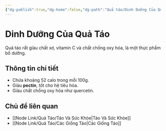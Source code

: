 ```yaml
---
{"dg-publish":true,"dg-home":false,"dg-path":"Quả táo/Dinh Dưỡng Của Quả Táo.md","permalink":"/qua-tao/dinh-duong-cua-qua-tao/","dgPassFrontmatter":true,"noteIcon":"","created":"2025-01-01T22:22:41.711+07:00","updated":"2025-01-01T22:36:35.710+07:00"}
---
```


# Dinh Dưỡng Của Quả Táo
Quả táo rất giàu chất xơ, vitamin C và chất chống oxy hóa, là một thực phẩm bổ dưỡng.

## Thông tin chi tiết
- Chứa khoảng 52 calo trong mỗi 100g.
- Giàu **pectin**, tốt cho hệ tiêu hóa.
- Giàu chất chống oxy hóa như quercetin.

## Chủ đề liên quan
- [[Node Link/Quả Táo/Táo Và Sức Khỏe\|Táo Và Sức Khỏe]]
- [[Node Link/Quả Táo/Các Giống Táo\|Các Giống Táo]]

